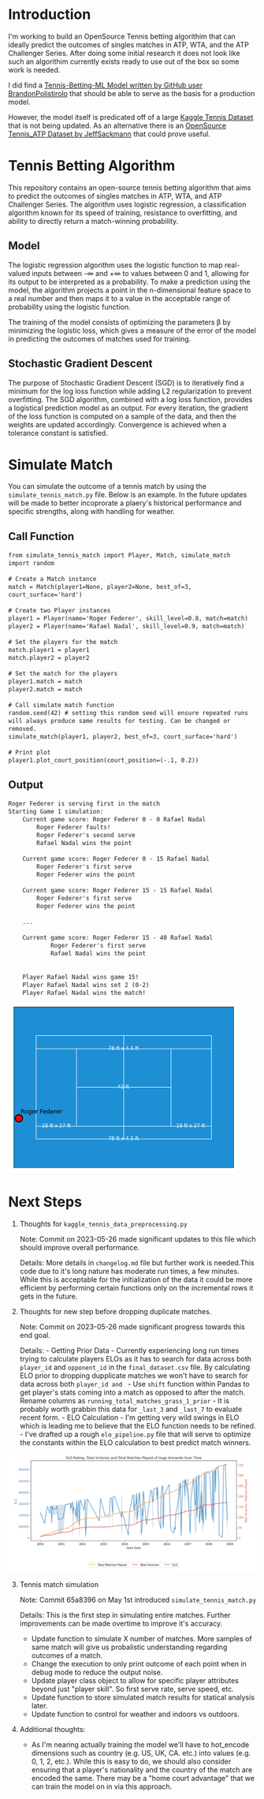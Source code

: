 # Introduction

I'm working to build an OpenSource Tennis betting algorithim that can ideally predict the outcomes of singles matches in ATP, WTA, and the ATP Challenger Series. After doing some initial research it does not look like such an algorithim currently exists ready to use out of the box so some work is needed. 

I did find a [Tennis-Betting-ML Model written by GitHub user BrandonPolistirolo](https://github.com/BrandoPolistirolo/Tennis-Betting-ML) that should be able to serve as the basis for a production model. 

However, the model itself is predicated off of a large [Kaggle Tennis Dataset](https://www.kaggle.com/ehallmar/a-large-tennis-dataset-for-atp-and-itf-betting?select=all_matches.csv) that is not being updated. As an alternative there is an [OpenSource Tennis_ATP Dataset by JeffSackmann](https://github.com/JeffSackmann/tennis_atp) that could prove useful.

# Tennis Betting Algorithm
This repository contains an open-source tennis betting algorithm that aims to predict the outcomes of singles matches in ATP, WTA, and ATP Challenger Series. The algorithm uses logistic regression, a classification algorithm known for its speed of training, resistance to overfitting, and ability to directly return a match-winning probability.

## Model
The logistic regression algorithm uses the logistic function to map real-valued inputs between -∞ and +∞ to values between 0 and 1, allowing for its output to be interpreted as a probability. To make a prediction using the model, the algorithm projects a point in the n-dimensional feature space to a real number and then maps it to a value in the acceptable range of probability using the logistic function.

The training of the model consists of optimizing the parameters β by minimizing the logistic loss, which gives a measure of the error of the model in predicting the outcomes of matches used for training.

## Stochastic Gradient Descent
The purpose of Stochastic Gradient Descent (SGD) is to iteratively find a minimum for the log loss function while adding L2 regularization to prevent overfitting. The SGD algorithm, combined with a log loss function, provides a logistical prediction model as an output. For every iteration, the gradient of the loss function is computed on a sample of the data, and then the weights are updated accordingly. Convergence is achieved when a tolerance constant is satisfied.

# Simulate Match
You can simulate the outcome of a tennis match by using the `simulate_tennis_match.py` file. Below is an example. In the future updates will be made to better incoprorate a plaery's historical performance and specific strengths, along with handling for weather.

## Call Function
```
from simulate_tennis_match import Player, Match, simulate_match
import random

# Create a Match instance
match = Match(player1=None, player2=None, best_of=3, court_surface='hard')

# Create two Player instances
player1 = Player(name='Roger Federer', skill_level=0.8, match=match)
player2 = Player(name='Rafael Nadal', skill_level=0.9, match=match)

# Set the players for the match
match.player1 = player1
match.player2 = player2

# Set the match for the players
player1.match = match
player2.match = match

# Call simulate match function
random.seed(42) # setting this random seed will ensure repeated runs will always produce same results for testing. Can be changed or removed.
simulate_match(player1, player2, best_of=3, court_surface='hard')

# Print plot
player1.plot_court_position(court_position=(-.1, 0.2))
```
## Output
```
Roger Federer is serving first in the match
Starting Game 1 simulation:
	Current game score: Roger Federer 0 - 0 Rafael Nadal
		Roger Federer faults!
		Roger Federer's second serve
		Rafael Nadal wins the point

	Current game score: Roger Federer 0 - 15 Rafael Nadal
		Roger Federer's first serve
		Roger Federer wins the point

	Current game score: Roger Federer 15 - 15 Rafael Nadal
		Roger Federer's first serve
		Roger Federer wins the point

	...

	Current game score: Roger Federer 15 - 40 Rafael Nadal
			Roger Federer's first serve
			Rafael Nadal wins the point


	Player Rafael Nadal wins game 15!
	Player Rafael Nadal wins set 2 (0-2)
	Player Rafael Nadal wins the match!
```

![1](plot_court_position.png)

# Next Steps

1. Thoughts for `kaggle_tennis_data_preprocessing.py`
	
	Note: Commit on 2023-05-26 made significant updates to this file which should improve overall performance. 

	Details: More details in `changelog.md` file but further work is needed.This code due to it's long nature has moderate run times, a few minutes. While this is acceptable for the initialization of the data it could be more efficient by performing certain functions only on the incremental rows it gets in the future. 

2. Thoughts for new step before dropping duplicate matches. 

	Note: Commit on 2023-05-26 made significant progress towards this end goal. 
	
	Details: 
		- Getting Prior Data
			- Currently experiencing long run times trying to calculate players ELOs as it has to search for data across both `player_id` and `opponent_id` in the `final_dataset.csv` file. By calculating ELO prior to dropping dupplicate matches we won't have to search for data across both `player_id and `
			- Use `shift` function within Pandas to get player's stats coming into a match as opposed to after the match. Rename columns as `running_total_matches_grass_1_prior` 
			- It is probably worth grabbin this data for `_last_3` and `_last_7` to evaluate recent form.
		- ELO Calculation
			- I'm getting very wild swings in ELO which is leading me to believe that the ELO function needs to be refined.
			- I've drafted up a rough `elo_pipeline.py` file that will serve to optimize the constants within the ELO calculation to best predict match winners.

![2](hugo_armando_elo.png)

3. Tennis match simulation

	Note: Commit 65a8396 on May 1st introduced `simulate_tennis_match.py`

	Details: This is the first step in simulating entire matches. Further improvements can be made overtime to improve it's accuracy.

    - Update function to simulate X number of matches. More samples of same match will give us probalistic understanding regarding outcomes of a match.
    - Change the execution to only print outcome of each point when in debug mode to reduce the output noise.
    - Update player class object to allow for specific player attributes beyond just "player skill". So first serve rate, serve speed, etc.
    - Update function to store simulated match results for statical analysis later.
    - Update function to control for weather and indoors vs outdoors.

4. Additional thoughts:

	- As I'm nearing actually training the model we'll have to hot_encode dimensions such as country (e.g. US, UK, CA. etc.) into values (e.g. 0, 1, 2, etc.). While this is easy to do, we should also consider ensuring that a player's nationality and the country of the match are encoded the same. There may be a "home court advantage" that we can train the model on in via this approach.

